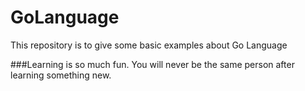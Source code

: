 # GoLanguage
This repository is to give some basic examples about Go Language

###Learning is so much fun. You will never be the same person after learning something new.